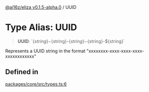 [@ai16z/eliza v0.1.5-alpha.0](../index.md) / UUID

# Type Alias: UUID

> **UUID**: \`$\{string\}-$\{string\}-$\{string\}-$\{string\}-$\{string\}\`

Represents a UUID string in the format "xxxxxxxx-xxxx-xxxx-xxxx-xxxxxxxxxxxx"

## Defined in

[packages/core/src/types.ts:6](https://github.com/mad-finance/eliza/blob/main/packages/core/src/types.ts#L6)
